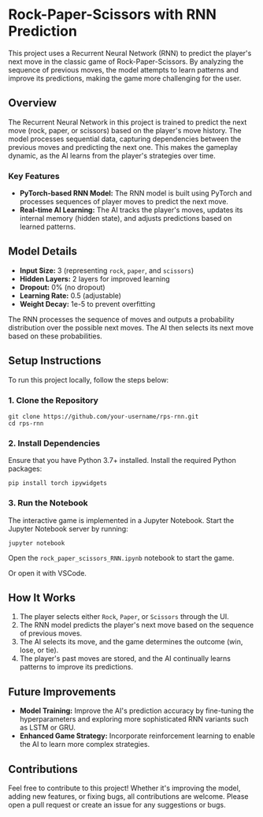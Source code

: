 # Rock-Paper-Scissors with RNN Prediction

This project uses a Recurrent Neural Network (RNN) to predict the player's next move in the classic game of Rock-Paper-Scissors. By analyzing the sequence of previous moves, the model attempts to learn patterns and improve its predictions, making the game more challenging for the user.

## Overview

The Recurrent Neural Network in this project is trained to predict the next move (rock, paper, or scissors) based on the player's move history. The model processes sequential data, capturing dependencies between the previous moves and predicting the next one. This makes the gameplay dynamic, as the AI learns from the player's strategies over time.

### Key Features
- **PyTorch-based RNN Model:** The RNN model is built using PyTorch and processes sequences of player moves to predict the next move.
- **Real-time AI Learning:** The AI tracks the player's moves, updates its internal memory (hidden state), and adjusts predictions based on learned patterns.

## Model Details

- **Input Size:** 3 (representing `rock`, `paper`, and `scissors`)
- **Hidden Layers:** 2 layers for improved learning
- **Dropout:** 0% (no dropout)
- **Learning Rate:** 0.5 (adjustable)
- **Weight Decay:** 1e-5 to prevent overfitting

The RNN processes the sequence of moves and outputs a probability distribution over the possible next moves. The AI then selects its next move based on these probabilities.

## Setup Instructions

To run this project locally, follow the steps below:

### 1. Clone the Repository
```
git clone https://github.com/your-username/rps-rnn.git
cd rps-rnn
```

### 2. Install Dependencies
Ensure that you have Python 3.7+ installed. Install the required Python packages:
```
pip install torch ipywidgets
```

### 3. Run the Notebook
The interactive game is implemented in a Jupyter Notebook. Start the Jupyter Notebook server by running:
```
jupyter notebook
```
Open the `rock_paper_scissors_RNN.ipynb` notebook to start the game.

Or open it with VSCode.

## How It Works

1. The player selects either `Rock`, `Paper`, or `Scissors` through the UI.
2. The RNN model predicts the player's next move based on the sequence of previous moves.
3. The AI selects its move, and the game determines the outcome (win, lose, or tie).
4. The player's past moves are stored, and the AI continually learns patterns to improve its predictions.

## Future Improvements

- **Model Training:** Improve the AI's prediction accuracy by fine-tuning the hyperparameters and exploring more sophisticated RNN variants such as LSTM or GRU.
- **Enhanced Game Strategy:** Incorporate reinforcement learning to enable the AI to learn more complex strategies.

## Contributions

Feel free to contribute to this project! Whether it's improving the model, adding new features, or fixing bugs, all contributions are welcome. Please open a pull request or create an issue for any suggestions or bugs.
